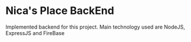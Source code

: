 <h1>Nica's Place BackEnd</h1>
<p>Implemented backend for this project. Main technology used are NodeJS, ExpressJS and FireBase</p>
